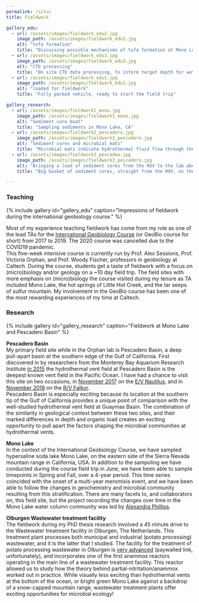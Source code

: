 ```yaml
---
permalink: /situ/
title: Fieldwork

gallery_edu:
  - url: /assets/images/fieldwork_edu2.jpg
    image_path: /assets/images/fieldwork_edu2.jpg
    alt: "tufa formation"
    title: "Discussing possible mechanisms of tufa formation at Mono Lake, CA"
  - url: /assets/images/fieldwork_edu3.jpg
    image_path: /assets/images/fieldwork_edu3.jpg
    alt: "CTD processing"
    title: "On site CTD data processing, to inform target depth for water column sampling"
  - url: /assets/images/fieldwork_edu1.jpg
    image_path: /assets/images/fieldwork_edu1.jpg
    alt: "loaded for fieldwork"
    title: "Fully packed vehicle, ready to start the field trip"

gallery_research:
  - url: /assets/images/fieldwork1_mono.jpg
    image_path: /assets/images/fieldwork1_mono.jpg
    alt: "Sediment core boat"
    title: "Sampling sediments in Mono Lake, CA"
  - url: /assets/images/fieldwork2_pescadero.jpg
    image_path: /assets/images/fieldwork2_pescadero.jpg
    alt: "Sediment cores and microbial mats"
    title: "Microbial mats indicate hydrothermal fluid flow through the sediment in Pescadero Basin"
  - url: /assets/images/fieldwork3_pescadeo.jpg
    image_path: /assets/images/fieldwork3_pescadero.jpg
    alt: "Bringing a load of sediment cores from the ROV to the lab aboard RV Falkor"
    title: "Big basket of sediment cores, straight from the ROV, on the way to the lab"

---
```

   

### Teaching
{% include gallery id="gallery_edu" caption="Impressions of fieldwork during the international geobiology course." %}

Most of my experience teaching fieldwork has come from my role as one of the lead TAs for the 
[International Geobiology Course](http://web.gps.caltech.edu/GBcourse/) (or GeoBio course for short) from 2017 to 2019. 
The 2020 course was cancelled due to the COVID19 pandemic.  
This five-week intensive course is currently run by Prof. Alex Sessions, Prof. Victoria Orphan, and Prof. Woody Fischer, professors in geobiology at Caltech.
During the course, students get a taste of fieldwork with a focus on (micro)biology and/or geology on a ~10 day field trip. 
The field sites with more emphasis on (micro)biology the course visited during my tenure as TA included Mono Lake, 
the hot springs of Little Hot Creek, and the tar seeps of sulfur mountain.
My involvement in the GeoBio course has been one of the most rewarding experiences of my time at Caltech. 
  
  
### Research
{% include gallery id="gallery_research" caption="Fieldwork at Mono Lake and Pescadero Basin" %}

**Pescadero Basin**   
My primary field site while in the Orphan lab is Pescadero Basin, a deep pull-apart basin at the southern edge of the Gulf of California. First discovered 
in by researchers from the Monterey Bay Aquarium Research Institute
[in 2015](https://www.mbari.org/mbari-researchers-discover-deepest-known-high-temperature-hydrothermal-vents-in-pacific-ocean/) the hydrothermal vent field
at Pescadero Basin is the deepest known vent field in the Pacific Ocean. I have had a chance to visit this site on two occasions, 
in [November 2017](https://nautiluslive.org/cruise/NA091) on the [E/V Nautilus](https://nautiluslive.org/), and in 
[November 2018](https://schmidtocean.org/cruise/interdisciplinary-investigation-of-new-hydrothermal-vent-field/) on the 
[R/V Falkor](https://schmidtocean.org/rv-falkor/).    
Pescadero Basin is especially exciting because its location at the southern tip of the Gulf of California 
provides a unique point of comparison with the well-studied hydrothermal vent field at Guaymas Basin. The combination of the similarity in geological 
context between these two sites, and their marked differences in depth and organic load creates an exciting opportunity to pull apart the factors 
shaping the microbial communities at hydrothermal vents.     
    
**Mono Lake**   
In the context of the International Geobiology Course, we have sampled hypersaline soda lake Mono Lake, on the eastern side of the Sierra Nevada 
mountain range in California, USA. In addition to the sampoling we have conducted during the course field trip in June, we have been able to sample 
timepoints in Spring and Fall, over a 4-year period. This time series coincided with the onset of a multi-year meromixis event, and we have been able 
to follow the changes in geochemistry and microbial community resulting from this stratification. There are many facets to, and collaborators on, 
this field site, but the project recording the changes over time in the Mono Lake water column community was led by 
[Alexandra Phillips](http://web.gps.caltech.edu/~als/people/alex-phillips.html).   

  
**Olburgen Wastewater treatment facility**  
The fieldwork during my PhD thesis research involved a 45 minute drive to the Wastewater treatment facility in Olburgen, The Netherlands. 
This treatment plant processes both municipal and industrial (potato processing) wastewater, and it is the latter that I studied. The facility 
for the treatment of potato processing wastewater in Olburgen is [very advanced](https://doi.org/10.2166/wst.2010.977) (paywalled link, unfortunately), 
and incorporates one of the first anammox reactors operating in the main line of a wastewater treatment facility. This reactor allowed us to study
how the theory behind partial-nitritation/anammox worked out in practice. While visually less exciting than hydrothermal vents at the bottom of the
ocean, or bright green Mono Lake against a backdrop of a snow-capped mountain range, wastewater treatment plants offer exciting opportunities for
microbial ecology!   

